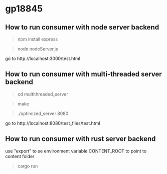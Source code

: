 # gp18845

## How to run consumer with node server backend
> npm install express

> node nodeServer.js

go to http://localhost:3000/test.html

## How to run consumer with multi-threaded server backend
> cd multithreaded_server

> make

> ./optimized_server 8080

go to http://localhost:8080/test_files/test.html

## How to run consumer with rust server backend
use "export" to se environment variable CONTENT_ROOT to point to content folder
> cargo run
